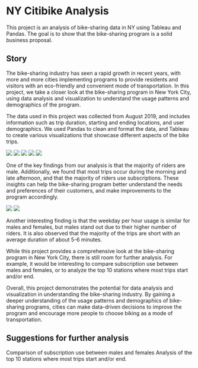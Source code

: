 # NY Citibike Analysis
This project is an analysis of bike-sharing data in NY using Tableau and Pandas. The goal is to show that the bike-sharing program is a solid business proposal.

## Story
The bike-sharing industry has seen a rapid growth in recent years, with more and more cities implementing programs to provide residents and visitors with an eco-friendly and convenient mode of transportation. In this project, we take a closer look at the bike-sharing program in New York City, using data analysis and visualization to understand the usage patterns and demographics of the program.

The data used in this project was collected from August 2019, and includes information such as trip duration, starting and ending locations, and user demographics. We used Pandas to clean and format the data, and Tableau to create various visualizations that showcase different aspects of the bike trips.

<img src="https://github.com/wyattbaldwin/NYC_Citibike/blob/main/Results/Img1.PNG?raw=true">

<img src="https://github.com/wyattbaldwin/NYC_Citibike/blob/main/Results/Img2.PNG?raw=true">

<img src="https://github.com/wyattbaldwin/NYC_Citibike/blob/main/Results/Img3.PNG?raw=true">

<img src="https://github.com/wyattbaldwin/NYC_Citibike/blob/main/Results/Img4.PNG?raw=true">

<img src="https://github.com/wyattbaldwin/NYC_Citibike/blob/main/Results/Img5.PNG?raw=true">

One of the key findings from our analysis is that the majority of riders are male. Additionally, we found that most trips occur during the morning and late afternoon, and that the majority of riders use subscriptions. These insights can help the bike-sharing program better understand the needs and preferences of their customers, and make improvements to the program accordingly.

<img src="https://github.com/wyattbaldwin/NYC_Citibike/blob/main/Results/Img6.PNG?raw=true">

<img src="https://github.com/wyattbaldwin/NYC_Citibike/blob/main/Results/Img7.PNG?raw=true">

Another interesting finding is that the weekday per hour usage is similar for males and females, but males stand out due to their higher number of riders. It is also observed that the majority of the trips are short with an average duration of about 5-6 minutes.

While this project provides a comprehensive look at the bike-sharing program in New York City, there is still room for further analysis. For example, it would be interesting to compare subscription use between males and females, or to analyze the top 10 stations where most trips start and/or end.

Overall, this project demonstrates the potential for data analysis and visualization in understanding the bike-sharing industry. By gaining a deeper understanding of the usage patterns and demographics of bike-sharing programs, cities can make data-driven decisions to improve the program and encourage more people to choose biking as a mode of transportation.

## Suggestions for further analysis
Comparison of subscription use between males and females
Analysis of the top 10 stations where most trips start and/or end.
